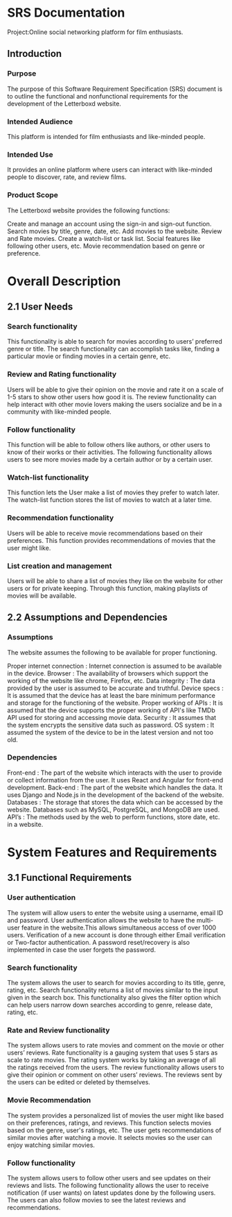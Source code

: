 # SRS Documentation

Project:Online social networking platform for film enthusiasts.
## Introduction
 ### Purpose
The purpose of this Software Requirement Specification (SRS) document is to outline the functional and nonfunctional requirements for the development of the Letterboxd website.

 ### Intended Audience
This platform is intended for film enthusiasts and like-minded people.

 ### Intended Use
It provides an online platform where users can interact with like-minded people to discover, rate, and review films.

 ### Product Scope
The Letterboxd website provides the following functions: 

Create and manage an account using the sign-in and sign-out function.
Search movies by title, genre, date, etc.
Add movies to the website.
Review and Rate movies.
Create a watch-list or task list.
Social features like following other users, etc.
Movie recommendation based on genre or preference.

# Overall Description

 ## 2.1 User Needs

### Search functionality
This functionality is able to search for movies according to users’ preferred genre or title.
The search functionality can accomplish tasks like, finding a particular movie or finding movies in a certain genre, etc.

### Review and Rating functionality
Users will be able to give their opinion on the movie and rate it on a scale of 1-5 stars to show other users how good it is.
The review functionality can help interact with other movie lovers making the users socialize and be in a community with like-minded people.

### Follow functionality
This function will be able to follow others like authors, or  other users to know of their works or their activities.
The following functionality allows users to see more movies made by a certain author or by a certain user.

### Watch-list functionality
This function lets the User make a list of movies they prefer to watch later.
The watch-list function stores the list of movies to watch at a later time.

### Recommendation functionality
Users will be able to receive movie recommendations based on their preferences.
This function provides recommendations of movies that the user might like.

### List creation and management
Users will be able to share a list of movies they like on the website for other users or for private keeping.
Through this function, making playlists of movies will be available.

## 2.2 Assumptions and Dependencies

### Assumptions
The website assumes the following to be available  for proper functioning.

Proper internet connection : Internet connection is assumed to be available in the device.
Browser : The availability of browsers which support the working of the website like chrome, Firefox, etc.
Data integrity : The data provided by the user is assumed to be accurate and truthful.
Device specs : It is assumed that the device has at least the bare minimum performance and storage for the functioning of the website.
Proper working of APIs : It is assumed that the device  supports the proper working of API's like TMDb API used for storing and accessing movie data.
Security : It assumes that the system encrypts the sensitive data such as password.
OS system : It assumed the system of the device to be in the latest version and not too old.

### Dependencies
Front-end : The part of the website which interacts with the user to provide or collect information from the user. It uses React and Angular for front-end development.
Back-end : The part of the website which handles the data. It uses Django and Node.js in the development of the backend of the website.
Databases : The storage that stores the data which can be accessed by the website. Databases such as MySQL, PostgreSQL, and MongoDB are used.
API’s : The methods used by the web to perform functions, store date, etc. in a website.

# System Features and Requirements

## 3.1 Functional Requirements

### User authentication
The system will allow users to enter the website using a username, email ID and password.
User authentication allows the website to have the multi-user feature in the website.This allows simultaneous access of  over 1000 users.
Verification of a new account is done through either Email verification or Two-factor authentication.
A password reset/recovery is also implemented in case the user forgets the password.

### Search functionality
The system allows the user to search for movies according to its title, genre, rating, etc.
Search functionality returns a list of movies similar to the input given in the search box.
This functionality also gives the filter option which can help users narrow down searches according to genre, release date, rating, etc.

### Rate and Review functionality
The system allows users to rate movies and comment on the movie or other users’ reviews. 
Rate functionality is a gauging system that uses 5 stars as scale to rate movies.
The rating system works by taking an average of all the ratings received from the users.
The review functionality allows users to give their opinion or comment on other users’ reviews.
The reviews sent by the users can be edited or deleted by themselves.

### Movie Recommendation
The system provides a personalized list of movies the user might like based on their preferences, ratings, and reviews.
This function selects movies based on the genre, user's ratings, etc.
The user gets recommendations of similar movies after watching a movie.
It selects movies so the user can enjoy watching similar movies.

### Follow functionality
The system allows users to follow other users and see updates on their reviews and lists.
The following functionality allows the user to receive notification (if user wants) on latest updates done by the following users.
The users can also follow movies to see the latest reviews and recommendations.
